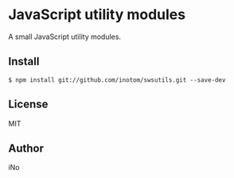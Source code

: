 # JavaScript utility modules

A small JavaScript utility modules.

## Install

```
$ npm install git://github.com/inotom/swsutils.git --save-dev
```

## License

MIT

## Author

iNo
